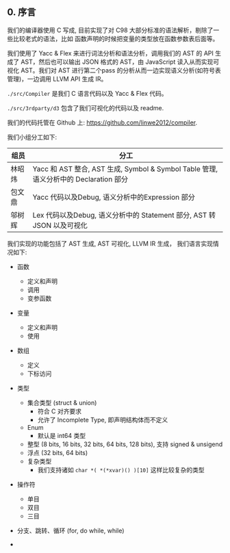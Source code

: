## 0. 序言

我们的编译器使用 C 写成, 目前实现了对 C98 大部分标准的语法解析，剔除了一些比较老式的语法，比如 函数声明的时候把变量的类型放在函数参数表后面等。

我们使用了 Yacc & Flex 来进行词法分析和语法分析，调用我们的 AST 的 API 生成了 AST，然后也可以输出 JSON 格式的 AST，由 JavaScript 读入从而实现可视化 AST。我们对 AST 进行第二个pass 的分析从而一边实现语义分析(如符号表管理)，一边调用 LLVM API 生成 IR。



`./src/Compiler` 是我们 C 语言代码以及 Yacc & Flex 代码。

`./src/3rdparty/d3` 包含了我们可视化的代码以及 readme.



我们的代码托管在 Github 上: https://github.com/linwe2012/compiler.



我们小组分工如下:

| 组员   | 分工                                                         |
| ------ | ------------------------------------------------------------ |
| 林昭炜 | Yacc 和 AST 整合, AST 生成, Symbol & Symbol Table 管理, 语义分析中的 Declaration 部分 |
| 包文鼎 | Yacc 代码以及Debug, 语义分析中的Expression 部分              |
| 邬树辉 | Lex 代码以及Debug, 语义分析中的 Statement 部分, AST 转 JSON 以及可视化 |



我们实现的功能包括了 AST 生成, AST 可视化, LLVM IR 生成， 我们语言实现情况如下:

- 函数
  - 定义和声明
  - 调用
  - 变参函数
- 变量
  - 定义和声明
  - 使用
- 数组
  - 定义
  - 下标访问
- 类型
  - 集合类型 (struct & union)
    - 符合 C 对齐要求
    - 允许了 Incomplete Type, 即声明结构体而不定义
  - Enum
    - 默认是 int64 类型
  - 整型 (8 bits, 16 bits, 32 bits, 64 bits, 128 bits), 支持 signed & unsigend
  - 浮点 (32 bits, 64 bits)
  - 复杂类型
    - 我们支持诸如 `char *( *(*xvar)() )[10]` 这样比较复杂的类型
- 操作符
  - 单目
  - 双目
  - 三目

- 分支、跳转、循环 (for, do while, while)
- 